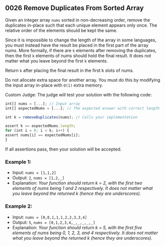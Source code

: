## 0026 Remove Duplicates From Sorted Array

Given an integer array `nums` sorted in non-decreasing order,
remove the duplicates in-place such that each unique element
appears only once. The relative order of the elements should
be kept the same.

Since it is impossible to change the length of the array in some
languages, you must instead have the result be placed in the first
part of the array nums. More formally, if there are `k` elements after
removing the duplicates, then the first `k` elements of nums should
hold the final result. It does not matter what you leave beyond
the first `k` elements.

Return `k` after placing the final result in the first k slots of nums.

Do not allocate extra space for another array. You must do this by
modifying the input array in-place with `O(1)` extra memory.

Custom Judge:
The judge will test your solution with the following code:

```typescript
int[] nums = [...]; // Input array
int[] expectedNums = [...]; // The expected answer with correct length

int k = removeDuplicates(nums); // Calls your implementation

assert k == expectedNums.length;
for (int i = 0; i < k; i++) {
assert nums[i] == expectedNums[i];
}
```

If all assertions pass, then your solution will be accepted.

### Example 1:

- Input: `nums = [1,1,2]`
- Output: `2`, `nums = [1,2,_]`
- Explanation: _Your function should return k = 2, with the first two elements of nums being 1 and 2 respectively. It does not matter what you leave beyond the returned k (hence they are underscores)._

### Example 2:

- Input: `nums = [0,0,1,1,1,2,2,3,3,4]`
- Output: `5`, `nums = [0,1,2,3,4,_,_,_,_,_]`
- Explanation: _Your function should return k = 5, with the first five elements of nums being 0, 1, 2, 3, and 4 respectively. It does not matter what you leave beyond the returned k (hence they are underscores)._
